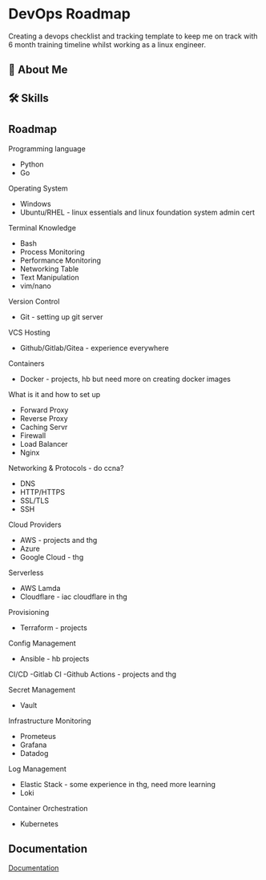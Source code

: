 
# DevOps Roadmap

Creating a devops checklist and tracking template to keep me on track with 6 month training timeline whilst working as a linux engineer. 




## 🚀 About Me



## 🛠 Skills


## Roadmap

Programming language 
- Python 
- Go

Operating System 
- Windows
- Ubuntu/RHEL - linux essentials and linux foundation system admin cert

Terminal Knowledge 
- Bash
- Process Monitoring
- Performance Monitoring
- Networking Table
- Text Manipulation
- vim/nano 

Version Control 
- Git - setting up git server 

VCS Hosting 
- Github/Gitlab/Gitea - experience everywhere 

Containers
- Docker - projects, hb but need more on creating docker images 

What is it and how to set up 
- Forward Proxy
- Reverse Proxy
- Caching Servr
- Firewall
- Load Balancer
- Nginx

Networking & Protocols - do ccna? 
- DNS
- HTTP/HTTPS
- SSL/TLS
- SSH

Cloud Providers 
- AWS - projects and thg 
- Azure
- Google Cloud - thg 

Serverless
- AWS Lamda
- Cloudflare - iac cloudflare in thg 

Provisioning 
- Terraform - projects 

Config Management 
- Ansible - hb projects 

CI/CD
-Gitlab CI 
-Github Actions - projects and thg 

Secret Management 
- Vault

Infrastructure Monitoring 
- Prometeus
- Grafana
- Datadog

Log Management 
- Elastic Stack - some experience in thg, need more learning 
- Loki

Container Orchestration 
- Kubernetes


## Documentation

[Documentation](https://linktodocumentation)

